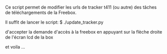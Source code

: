 
Ce script permet de modifier les urls de tracker t411 (ou autre) des tâches de téléchargements de la Freebox.

Il suffit de lancer le script:
$ ./update_tracker.py

d'accepter la demande d'accès à la freebox en appuyant sur la flèche droite de l'écran lcd de la box

et voila ...

